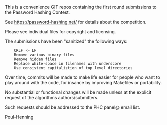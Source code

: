This is a convenience GIT repos containing the first round
submissions to the Password Hashing Contest.

See https://password-hashing.net/ for details about the competition.

Please see individual files for copyright and licensing.

The submissions have been "sanitized" the following ways:

        CRLF -> LF
        Remove various binary files
        Remove hidden files
        Replace white-space in filenames with underscore
        Use consistent capitaliztion of top level directories

Over time, commits will be made to make life easier for people
who want to play around with the code, for insance by improving
Makefiles or portability.

No substantial or functional changes will be made unless at the
explicit request of the algorithms authors/submitters.

Such requests should be addressed to the PHC panel@ email list.

Poul-Henning
